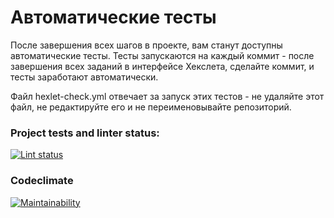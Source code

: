 # Автоматические тесты

После завершения всех шагов в проекте, вам станут доступны автоматические тесты. Тесты запускаются на каждый коммит - после завершения всех заданий в интерфейсе Хекслета, сделайте коммит, и тесты заработают автоматически.

Файл hexlet-check.yml отвечает за запуск этих тестов - не удаляйте этот файл, не редактируйте его и не переименовывайте репозиторий.

### Project tests and linter status:
[![Lint status](https://github.com/Fulerent/python-project-lvl1/workflows/test-check/badge.svg)](https://github.com/Fulerent/python-project-lvl2/actions)

### Codeclimate
[![Maintainability](https://api.codeclimate.com/v1/badges/426fe096098a4173df9e/maintainability)](https://codeclimate.com/github/Fulerent/python-project-lvl2/maintainability)


